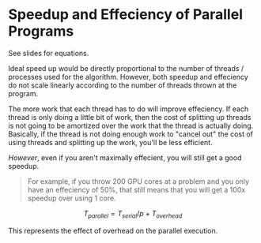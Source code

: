 # Speedup and Effeciency of Parallel Programs

See slides for equations.

Ideal speed up would be directly proportional to the number of threads / processes used for the 
algorithm. However, both speedup and effeciency do not scale linearly according to the number 
of threads thrown at the program.

The more work that each thread has to do will improve effeciency. If each thread is only doing a 
little bit of work, then the cost of splitting up threads is not going to be amortized over the 
work that the thread is actually doing. Basically, if the thread is not doing enough work to 
"cancel out" the cost of using threads  and splitting up the work, you'll be less efficient.

_However_, even if you aren't maximally effecient, you will still get a good speedup.

> For example, if you throw 200 GPU cores at a problem and you only have an effeciency of 50%, 
> that still means that you will get a 100x speedup over using 1 core.

$$ 
T_{parallel} = T_{serial} / p + T_{overhead} 
$$

This represents the effect of overhead on the parallel execution.
